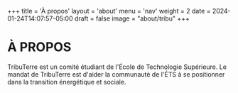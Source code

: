 +++
title = 'À propos'
layout = 'about'
menu = 'nav'
weight = 2
date = 2024-01-24T14:07:57-05:00
draft = false
image = "about/tribu"
+++

# À PROPOS

TribuTerre est un comité étudiant de l'École de Technologie Supérieure. Le mandat de TribuTerre est d'aider la communauté de l'ÉTS à se positionner dans la transition énergétique et sociale. 
